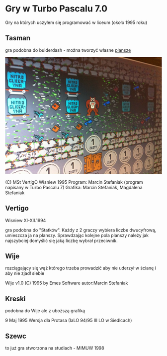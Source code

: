 Gry w Turbo Pascalu 7.0
====================

Gry na których uczyłem się programować w liceum (około 1995 roku)

Tasman
---------------------

gra podobna do bulderdash - można tworzyć własne [plansze](https://github.com/marcin/vertigo_games/blob/master/Tasman/LEVEL.MST)

![screenshot1](https://raw.githubusercontent.com/marcin/vertigo_games/master/screenshots/IMG_3659.jpg)

(C) MSt VertigO     Wisniew 1995
Program: Marcin Stefaniak (program napisany w Turbo Pascalu 7)
Grafika: Marcin Stefaniak, Magdalena Stefaniak


Vertigo 
---------------------

Wisniew XI-XII.1994

gra podobna do "Statków". Każdy z 2 graczy wybiera liczbe dwucyfrową, umieszcza ja na planszy. Sprawdzając kolejne pola planszy należy 
jak najszybciej domyślić się jaką liczbę wybrał przeciwnik.


Wije
---------------------

rozciągający się wąż którego trzeba prowadzić aby nie uderzył w ścianę i aby nie zjadł siebie

 Wije v1.0   (C) 1995 by Emes Software   autor:Marcin Stefaniak
 

Kreski
---------------------

podobna do Wije ale z uboższą grafiką

9 Maj 1995 
Wersja dla Protasa (IaLO 94/95   III LO w Siedlcach)



Szewc
---------------------

to już gra stworzona na studiach - MIMUW 1998 


